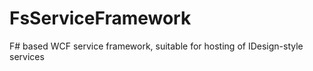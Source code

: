 # FsServiceFramework
F# based WCF service framework, suitable for hosting of IDesign-style services

